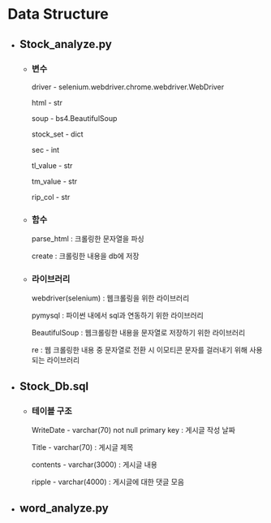 
# Data Structure



+ ## Stock_analyze.py
  - ### 변수
    driver - selenium.webdriver.chrome.webdriver.WebDriver
    
    html - str
    
    soup - bs4.BeautifulSoup
    
    stock_set - dict
    
    sec - int
    
    tl_value - str
    
    tm_value - str
    
    rip_col - str
    
  - ### 함수
    
    parse_html : 크롤링한 문자열을 파싱
    
    create : 크롤링한 내용을 db에 저장
  
 
  - ### 라이브러리
   
    webdriver(selenium) : 웹크롤링을 위한 라이브러리
    
    pymysql : 파이썬 내에서 sql과 연동하기 위한 라이브러리
    
    BeautifulSoup : 웹크롤링한 내용을 문자열로 저장하기 위한 라이브러리
    
    re : 웹 크롤링한 내용 중 문자열로 전환 시 이모티콘 문자를 걸러내기 위해 사용되는 라이브러리



+ ## Stock_Db.sql
  - ### 테이블 구조
  
    WriteDate - varchar(70) not null primary key : 게시글 작성 날짜
    
    Title - varchar(70) : 게시글 제목
    
    contents - varchar(3000) : 게시글 내용
 
    ripple - varchar(4000) : 게시글에 대한 댓글 모음


+ ## word_analyze.py
